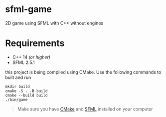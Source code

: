 # sfml-game
2D game using SFML with C++ without engines

# Requirements
- C++ 14 _(or higher)_
- SFML 2.5.1

this project is being compiled using CMake. Use the following commands to built and run
```
mkdir build 
cmake -S . -B build
cmake --build build
./bin/game
```
> Make sure you have [CMake](https://cmake.org/) and [SFML](https://sfml-dev.org/) installed on your computer